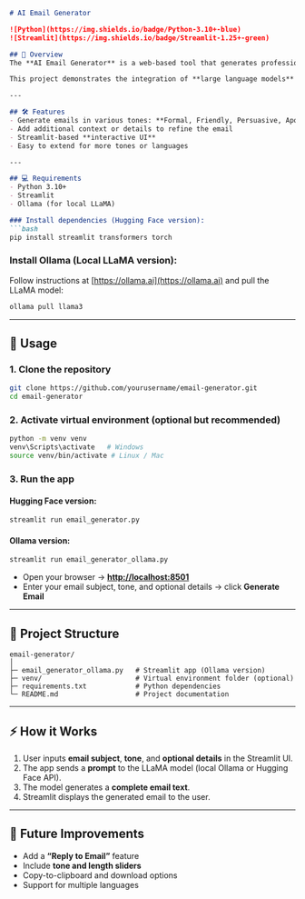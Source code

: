 ````markdown
# AI Email Generator

![Python](https://img.shields.io/badge/Python-3.10+-blue)
![Streamlit](https://img.shields.io/badge/Streamlit-1.25+-green)

## 📧 Overview
The **AI Email Generator** is a web-based tool that generates professional or casual emails using **LLaMA (Large Language Model)** and **Streamlit**. Users can enter a subject, choose a tone, and optionally add details, and the model generates a complete email in seconds.

This project demonstrates the integration of **large language models** with an interactive **Python web interface**.

---

## 🛠 Features
- Generate emails in various tones: **Formal, Friendly, Persuasive, Apologetic**
- Add additional context or details to refine the email
- Streamlit-based **interactive UI**
- Easy to extend for more tones or languages

---

## 💻 Requirements
- Python 3.10+
- Streamlit
- Ollama (for local LLaMA) 

### Install dependencies (Hugging Face version):
```bash
pip install streamlit transformers torch
````

### Install Ollama (Local LLaMA version):

Follow instructions at [https://ollama.ai](https://ollama.ai) and pull the LLaMA model:

```bash
ollama pull llama3
```

---

## 🚀 Usage

### 1. Clone the repository

```bash
git clone https://github.com/yourusername/email-generator.git
cd email-generator
```

### 2. Activate virtual environment (optional but recommended)

```bash
python -m venv venv
venv\Scripts\activate   # Windows
source venv/bin/activate # Linux / Mac
```

### 3. Run the app

#### Hugging Face version:

```bash
streamlit run email_generator.py
```

#### Ollama version:

```bash
streamlit run email_generator_ollama.py
```

* Open your browser → **[http://localhost:8501](http://localhost:8501)**
* Enter your email subject, tone, and optional details → click **Generate Email**

---

## 📂 Project Structure

```
email-generator/
│
├─ email_generator_ollama.py   # Streamlit app (Ollama version)
├─ venv/                       # Virtual environment folder (optional)
├─ requirements.txt            # Python dependencies
└─ README.md                   # Project documentation
```

---

## ⚡ How it Works

1. User inputs **email subject**, **tone**, and **optional details** in the Streamlit UI.
2. The app sends a **prompt** to the LLaMA model (local Ollama or Hugging Face API).
3. The model generates a **complete email text**.
4. Streamlit displays the generated email to the user.

---

## 🔧 Future Improvements

* Add a **“Reply to Email”** feature
* Include **tone and length sliders**
* Copy-to-clipboard and download options
* Support for multiple languages

